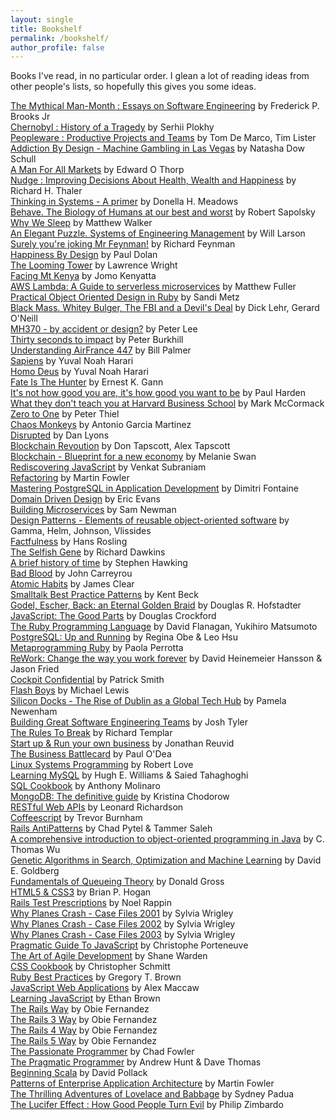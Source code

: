 ```yaml
---
layout: single
title: Bookshelf
permalink: /bookshelf/
author_profile: false
---
```


Books I've read, in no particular order.
I glean a lot of reading ideas from other people's lists, so hopefully this gives you some ideas.

[The Mythical Man-Month : Essays on Software
Engineering](https://www.bookdepository.com/Mythical-Man-Month-Frederick-P-Brooks-Jr/9780201835953) by Frederick P. Brooks Jr  
[Chernobyl : History of a Tragedy](https://www.bookdepository.com/Chernobyl-Serhii-Plokhy/9780141988351) by Serhii Plokhy  
[Peopleware : Productive Projects and Teams](https://www.bookdepository.com/Peopleware-Tom-DeMarco/9780321934116) by Tom De Marco, Tim Lister  
[Addiction By Design - Machine Gambling in Las
Vegas](https://www.bookdepository.com/Addiction-by-Design-Natasha-Dow-Schull/9780691160887) by Natasha Dow Schull  
[A Man For All Markets](https://www.bookdepository.com/Man-for-All-Markets-Edward-O-Thorp/9780812979909) by Edward O Thorp  
[Nudge : Improving Decisions About Health, Wealth and Happiness](https://www.bookdepository.com/Nudge/9780143115267) by Richard H. Thaler  
[Thinking in Systems - A primer](https://www.bookdepository.com/Thinking-in-Systems-Donella-Meadows/9781603580557) by Donella H. Meadows  
[Behave. The Biology of Humans at our best and worst](https://www.bookdepository.com/Behave/9780099575061) by Robert Sapolsky  
[Why We Sleep](https://www.bookdepository.com/Why-We-Sleep-Matthew-Walker/9780141983769) by Matthew Walker  
[An Elegant Puzzle. Systems of Engineering Management](https://www.amazon.com/dp/1732265186) by Will Larson  
[Surely you're joking Mr Feynman!](https://www.bookdepository.com/Surely-You-re-Joking-Mr-Feynman/9780099173311) by Richard Feynman  
[Happiness By Design](https://www.bookdepository.com/Happiness-by-Design/9780141977539) by Paul Dolan  
[The Looming Tower](https://www.bookdepository.com/The-Looming-Tower/9780141029351) by Lawrence Wright  
[Facing Mt Kenya](https://www.bookdepository.com/Facing-Mount-Kenya/9780394702100) by Jomo Kenyatta  
[AWS Lambda: A Guide to serverless microservices](https://www.amazon.com/AWS-Lambda-Guide-Serverless-Microservices-ebook/dp/B016JOMAEE) by Matthew Fuller  
[Practical Object Oriented Design in Ruby](https://www.bookdepository.com/Practical-Object-Oriented-Design-Ruby-Sandi-Metz/9780321721334) by Sandi Metz  
[Black Mass. Whitey Bulger, The FBI and a Devil's Deal](https://www.bookdepository.com/Black-Mass/9781782116240) by Dick Lehr, Gerard O'Neill  
[MH370 - by accident or design?](https://www.amazon.com/MH-370-Accident-Peter-Lee-ebook/dp/B00KR6QAL0) by Peter Lee  
[Thirty seconds to impact](https://www.bookdepository.com/Thirty-Seconds-Impact-Peter-Burkhill/9781449088583) by Peter Burkhill  
[Understanding AirFrance 447](https://www.amazon.com/Understanding-Air-France-Bill-Palmer-ebook/dp/B00E5W9YZG) by Bill Palmer  
[Sapiens](https://www.bookdepository.com/Sapiens/9780099590088) by Yuval Noah Harari  
[Homo Deus](https://www.bookdepository.com/Homo-Deus-Yuval-Noah-Harari/9781784703936) by Yuval Noah Harari  
[Fate Is The Hunter](https://www.bookdepository.com/Fate-is-the-Hunter/9781908059024) by Ernest K. Gann  
[It's not how good you are, it's how good you want to be](https://www.bookdepository.com/It-s-Not-How-Good-You-Are--It-s-How-Good-You-Want-to-Be/9780714843377) by Paul Harden  
[What they don't teach you at Harvard Business School](https://www.bookdepository.com/What-They-Don-t-Teach-You-At-Harvard-Business-School/9781781253397) by Mark McCormack  
[Zero to One](https://www.bookdepository.com/Zero-One-Blake-Masters/9780753555200) by Peter Thiel  
[Chaos Monkeys](https://www.bookdepository.com/Chaos-Monkeys/9781785036460) by Antonio Garcia Martinez  
[Disrupted](https://www.bookdepository.com/Disrupted/9781786491022) by Dan Lyons  
[Blockchain Revoution](https://www.bookdepository.com/Blockchain-Revolution/9780241237861) by Don Tapscott, Alex Tapscott  
[Blockchain - Blueprint for a new economy](https://www.bookdepository.com/Blockchain/9781491920497) by Melanie Swan  
[Rediscovering JavaScript](https://www.bookdepository.com/Rediscovering-JavaScript-Venkat-Subramaniam/9781680505467) by Venkat Subraniam  
[Refactoring](https://www.bookdepository.com/Refactoring/9780201485677) by Martin Fowler  
[Mastering PostgreSQL in Application Development](https://www.amazon.com/Mastering-PostgreSQL-Application-Development-Fontaine/dp/024494525X) by Dimitri Fontaine  
[Domain Driven Design](https://www.bookdepository.com/Domain-Driven-Design/9780321125217) by Eric Evans  
[Building Microservices](https://www.bookdepository.com/Building-Microservices-Sam-Newman/9781491950357) by Sam Newman  
[Design Patterns - Elements of reusable object-oriented software](https://www.bookdepository.com/Design-Patterns/9780201633610) by Gamma, Helm, Johnson, Vlissides  
[Factfulness](https://www.bookdepository.com/Factfulness/9781473637467) by Hans Rosling  
[The Selfish Gene](https://www.bookdepository.com/The-Selfish-Gene/9780198788607) by Richard Dawkins  
[A brief history of time](https://www.bookdepository.com/Brief-History-Time-Stephen-Hawking/9780857501004) by Stephen Hawking  
[Bad Blood](https://www.bookdepository.com/Bad-Blood/9781509868087) by John Carreyrou  
[Atomic Habits](https://www.bookdepository.com/Atomic-Habits/9781847941831) by James Clear  
[Smalltalk Best Practice Patterns](https://www.bookdepository.com/Smalltalk-Best-Practice-Patterns-Kent-Beck/9780134769042) by Kent Beck  
[Godel, Escher, Back: an Eternal Golden Braid]() by Douglas R. Hofstadter  
[JavaScript: The Good Parts](https://www.bookdepository.com/Godel--Escher--Bach/9780465026562) by Douglas Crockford  
[The Ruby Programming Language](https://www.bookdepository.com/The-Ruby-Programming-Language/9780596516178) by David Flanagan, Yukihiro Matsumoto  
[PostgreSQL: Up and Running](https://www.bookdepository.com/PostgreSQL---Up-and-Running-3e/9781491963418) by Regina Obe & Leo Hsu  
[Metaprogramming Ruby](https://www.bookdepository.com/Metaprogramming-Ruby-Paolo-Perrotta/9781934356470) by Paola Perrotta  
[ReWork: Change the way you work forever](https://www.bookdepository.com/ReWork/9780091929787) by David Heinemeier Hansson & Jason Fried  
[Cockpit Confidential](https://www.bookdepository.com/Cockpit-Confidential/9781492663966) by Patrick Smith  
[Flash Boys](https://www.bookdepository.com/Flash-Boys/9780141981031) by Michael Lewis  
[Silicon Docks - The Rise of Dublin as a Global Tech Hub](https://www.amazon.com/Silicon-Docks-Rise-Dublin-Global/dp/1909718874) by Pamela Newenham  
[Building Great Software Engineering Teams](https://www.apress.com/gp/book/9781484211342) by Josh Tyler  
[The Rules To Break](https://www.bookdepository.com/The-Rules-to-Break/9781292088129) by Richard Templar  
[Start up & Run your own business](https://www.bookdepository.com/Start-Up-Run-Your-Own-Business-Jonathan-Reuvid/9780749460600) by Jonathan Reuvid  
[The Business Battlecard](https://www.amazon.com/Business-Battlecard-Winning-Growing-Companies/dp/1904887287) by Paul O'Dea  
[Linux Systems Programming](https://www.bookdepository.com/Linux-System-Programming/9781449339531) by Robert Love  
[Learning MySQL](https://www.bookdepository.com/Learning-MySQL/9780596008642) by Hugh E. Williams & Saied Tahaghoghi  
[SQL Cookbook](https://www.bookdepository.com/SQL-Cookbook/9780596009762) by Anthony Molinaro  
[MongoDB: The definitive guide](https://www.bookdepository.com/MongoDB--The-Definitive-Guide/9781449344689) by Kristina Chodorow  
[RESTful Web APIs](https://www.bookdepository.com/RESTful-Web-APIs/9781449358068) by Leonard Richardson  
[Coffeescript](https://www.bookdepository.com/CoffeeScript-2e-Trevor-Burnham/9781941222263) by Trevor Burnham  
[Rails AntiPatterns](https://www.bookdepository.com/Rails-AntiPatterns-Chad-Pytel-Tammer-Saleh/9780321604811) by Chad Pytel & Tammer Saleh  
[A comprehensive introduction to object-oriented programming in Java](https://www.bookdepository.com/Introduction-Object-Oriented-Programming-with-Java-C-Thomas-Wu/9780073523309) by C. Thomas Wu  
[Genetic Algorithms in Search, Optimization and Machine Learning](https://www.amazon.com/Genetic-Algorithms-Optimization-Machine-Learning/dp/0201157675) by David E. Goldberg  
[Fundamentals of Queueing Theory](https://www.bookdepository.com/Fundamentals-Queueing-Theory-Solutions-Manual-accompany-Fundamentals-Queueing-Theory-4e-Solutions-Manual-Donald-Gross/9780470077962) by Donald Gross  
[HTML5 & CSS3](https://www.bookdepository.com/HTML5-and-CSS3-Brian-P-Hogan/9781934356685) by Brian P. Hogan  
[Rails Test Prescriptions](https://www.bookdepository.com/Rails-Test-Prescriptions-Noel-Rappin/9781934356647) by Noel Rappin  
[Why Planes Crash - Case Files 2001](https://www.amazon.co.uk/Why-Planes-Crash-Case-Files-ebook/dp/B00COASORA) by Sylvia Wrigley  
[Why Planes Crash - Case Files 2002](https://www.amazon.co.uk/gp/product/B011H328Z8) by Sylvia Wrigley  
[Why Planes Crash - Case Files 2003](https://www.amazon.co.uk/Why-Planes-Crash-Case-Files-ebook/dp/B01M2BRD9G) by Sylvia Wrigley  
[Pragmatic Guide To JavaScript](https://www.bookdepository.com/Pragmatic-Guide-JavaScript-Christophe-Porteneuve/9781934356678) by Christophe Porteneuve  
[The Art of Agile Development](https://www.bookdepository.com/Art-Agile-Development-Shane-Warden/9780596527679) by Shane Warden  
[CSS Cookbook](https://www.bookdepository.com/CSS-Cookbook-Christopher-Schmitt/9780596155933) by Christopher Schmitt  
[Ruby Best Practices](https://www.bookdepository.com/Ruby-Best-Practices/9780596523008) by Gregory T. Brown  
[JavaScript Web Applications](https://www.bookdepository.com/JavaScript-Web-Applications/9781449303518) by Alex Maccaw  
[Learning JavaScript](https://www.bookdepository.com/Learning-JavaScript--3e/9781491914915) by Ethan Brown  
[The Rails Way](https://www.bookdepository.com/Rails-Way-Obie-Fernandez/9780321445612) by Obie Fernandez  
[The Rails 3 Way](https://www.bookdepository.com/Rails-3-Way-Obie-Fernandez/9780321601667) by Obie Fernandez  
[The Rails 4 Way](https://www.bookdepository.com/Rails-4-Way-Obie-Fernandez/9780321944276) by Obie Fernandez  
[The Rails 5 Way](https://www.bookdepository.com/Rails-5-Way-Obie-Fernandez/9780134657677) by Obie Fernandez  
[The Passionate Programmer](https://www.bookdepository.com/The-Passionate-Programmer/9781934356340) by Chad Fowler  
[The Pragmatic Programmer](https://www.bookdepository.com/Pragmatic-Programmer-Andrew-Hunt/9780201616224) by Andrew Hunt & Dave Thomas  
[Beginning Scala](https://www.bookdepository.com/Beginning-Scala/9781430219897) by David Pollack  
[Patterns of Enterprise Application Architecture](https://www.bookdepository.com/Patterns-of-Enterprise-Application-Architecture/9780321127426) by Martin Fowler  
[The Thrilling Adventures of Lovelace and Babbage](https://www.bookdepository.com/The-Thrilling-Adventures-of-Lovelace-and-Babbage/9780141981536) by Sydney Padua  
[The Lucifer Effect : How Good People Turn Evil](https://www.bookdepository.com/Lucifer-Effect-Philip-Zimbardo/9781846041037) by Philip Zimbardo  
